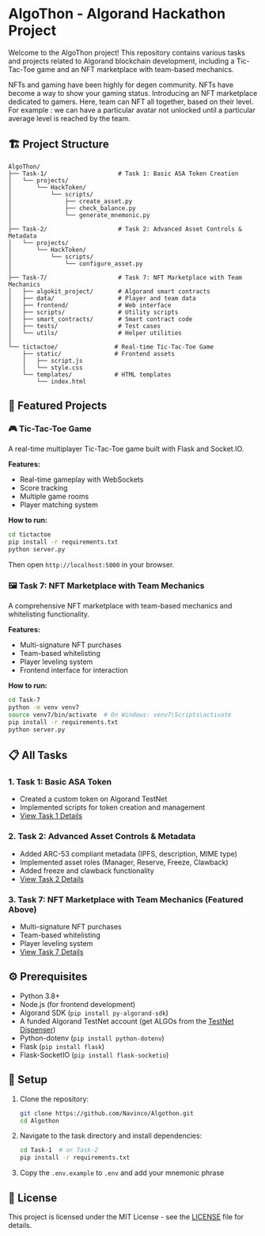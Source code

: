 # AlgoThon - Algorand Hackathon Project

Welcome to the AlgoThon project! This repository contains various tasks and projects related to Algorand blockchain development, including a Tic-Tac-Toe game and an NFT marketplace with team-based mechanics.

NFTs and gaming have been highly for degen community. NFTs have become a way to show your gaming status. Introducing an NFT marketplace dedicated to gamers. Here, team can NFT all together, based on their level. For example : we can have a particular avatar not unlocked until a particular average level is reached by the team.

## 🏗️ Project Structure

```
AlgoThon/
├── Task-1/                    # Task 1: Basic ASA Token Creation
│   └── projects/
│       └── HackToken/
│           └── scripts/
│               ├── create_asset.py
│               ├── check_balance.py
│               └── generate_mnemonic.py
│
├── Task-2/                    # Task 2: Advanced Asset Controls & Metadata
│   └── projects/
│       └── HackToken/
│           └── scripts/
│               └── configure_asset.py
│
├── Task-7/                    # Task 7: NFT Marketplace with Team Mechanics
│   ├── algokit_project/       # Algorand smart contracts
│   ├── data/                  # Player and team data
│   ├── frontend/              # Web interface
│   ├── scripts/               # Utility scripts
│   ├── smart_contracts/       # Smart contract code
│   ├── tests/                 # Test cases
│   └── utils/                 # Helper utilities
│
└── tictactoe/                # Real-time Tic-Tac-Toe Game
    ├── static/               # Frontend assets
    │   ├── script.js
    │   └── style.css
    └── templates/            # HTML templates
        └── index.html
```

## 🚀 Featured Projects

### 🎮 Tic-Tac-Toe Game
A real-time multiplayer Tic-Tac-Toe game built with Flask and Socket.IO.

**Features:**
- Real-time gameplay with WebSockets
- Score tracking
- Multiple game rooms
- Player matching system

**How to run:**
```bash
cd tictactoe
pip install -r requirements.txt
python server.py
```
Then open `http://localhost:5000` in your browser.

### 🖼️ Task 7: NFT Marketplace with Team Mechanics
A comprehensive NFT marketplace with team-based mechanics and whitelisting functionality.

**Features:**
- Multi-signature NFT purchases
- Team-based whitelisting
- Player leveling system
- Frontend interface for interaction

**How to run:**
```bash
cd Task-7
python -m venv venv7
source venv7/bin/activate  # On Windows: venv7\Scripts\activate
pip install -r requirements.txt
python server.py
```

## 📋 All Tasks

### 1. Task 1: Basic ASA Token
- Created a custom token on Algorand TestNet
- Implemented scripts for token creation and management
- [View Task 1 Details](Task-1/README.md)

### 2. Task 2: Advanced Asset Controls & Metadata
- Added ARC-53 compliant metadata (IPFS, description, MIME type)
- Implemented asset roles (Manager, Reserve, Freeze, Clawback)
- Added freeze and clawback functionality
- [View Task 2 Details](Task-2/README.md)

### 3. Task 7: NFT Marketplace with Team Mechanics (Featured Above)
- Multi-signature NFT purchases
- Team-based whitelisting
- Player leveling system
- [View Task 7 Details](Task-7/README.md)

## ⚙️ Prerequisites

- Python 3.8+
- Node.js (for frontend development)
- Algorand SDK (`pip install py-algorand-sdk`)
- A funded Algorand TestNet account (get ALGOs from the [TestNet Dispenser](https://bank.testnet.algorand.network/))
- Python-dotenv (`pip install python-dotenv`)
- Flask (`pip install flask`)
- Flask-SocketIO (`pip install flask-socketio`)

## 🔧 Setup

1. Clone the repository:
   ```bash
   git clone https://github.com/Navinco/Algothon.git
   cd Algothon
   ```

2. Navigate to the task directory and install dependencies:
   ```bash
   cd Task-1  # or Task-2
   pip install -r requirements.txt
   ```

3. Copy the `.env.example` to `.env` and add your mnemonic phrase

## 📝 License

This project is licensed under the MIT License - see the [LICENSE](LICENSE) file for details.
